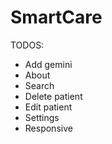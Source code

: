 # SmartCare

TODOS:

-   Add gemini
-   About
-   Search
-   Delete patient
-   Edit patient
-   Settings
-   Responsive
